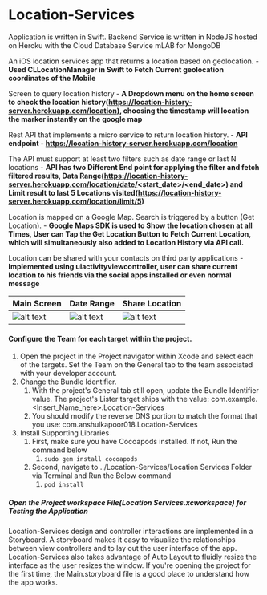 # Location-Services

Application is written in Swift.
Backend Service is written in NodeJS hosted on Heroku with the Cloud Database Service mLAB for MongoDB

An iOS location services app that returns a location based on geolocation. - **Used CLLocationManager in Swift to Fetch Current geolocation coordinates of the Mobile**

Screen to query location history - **A Dropdown menu on the home screen to check the location history(https://location-history-server.herokuapp.com/location), choosing the timestamp will location the marker instantly on the google map**

Rest API that implements a micro service to return location history. - **API endpoint - https://location-history-server.herokuapp.com/location**

The API must support at least two filters such as date range or last N locations - **API has two Different End point for applying the filter and fetch filtered results, Data Range(https://location-history-server.herokuapp.com/location/date/<start_date>/<end_date>) and Limit result to last 5 Locations visited(https://location-history-server.herokuapp.com/location/limit/5)**

Location is mapped on a Google Map. Search is triggered by a button (Get Location). - **Google Maps SDK is used to Show the location chosen at all Times, User can Tap the Get Location Button to Fetch Current Location, which will simultaneously also added to Location History via API call.**

Location can be shared with your contacts on third party applications - **Implemented using uiactivityviewcontroller, user can share current location to his friends via the social apps installed or even normal message**


| Main Screen  | Date Range | Share Location |
| ------------- | ------------- | ------------- |
| ![alt text](https://github.com/anshulkapoor018/Location-Services/blob/master/Screenshots/Main%20Screen.png)  | ![alt text](https://github.com/anshulkapoor018/Location-Services/blob/master/Screenshots/Date%20Range.png)  | ![alt text](https://github.com/anshulkapoor018/Location-Services/blob/master/Screenshots/Share%20Location.png)  |


#### Configure the Team for each target within the project.

1. Open the project in the Project navigator within Xcode and select each of the targets. Set the Team on the General tab to the team associated with your developer account.
2. Change the Bundle Identifier.
    1. With the project's General tab still open, update the Bundle Identifier value. The project's Lister target ships with the value: com.example.<Insert_Name_here>.Location-Services
    2. You should modify the reverse DNS portion to match the format that you use: com.anshulkapoor018.Location-Services <This needs to be edited>
3. Install Supporting Libraries
    1. First, make sure you have Cocoapods installed. If not, Run the command below
        1. `sudo gem install cocoapods`
    2. Second, navigate to ../Location-Services/Location Services Folder via Terminal and Run the Below command
        1. `pod install`

##### Open the Project workspace File(_Location Services.xcworkspace_) for Testing the Application

Location-Services design and controller interactions are implemented in a Storyboard. A storyboard makes it easy to visualize the relationships between view controllers and to lay out the user interface of the app. Location-Services also takes advantage of Auto Layout to fluidly resize the interface as the user resizes the window. If you're opening the project for the first time, the Main.storyboard file is a good place to understand how the app works.
